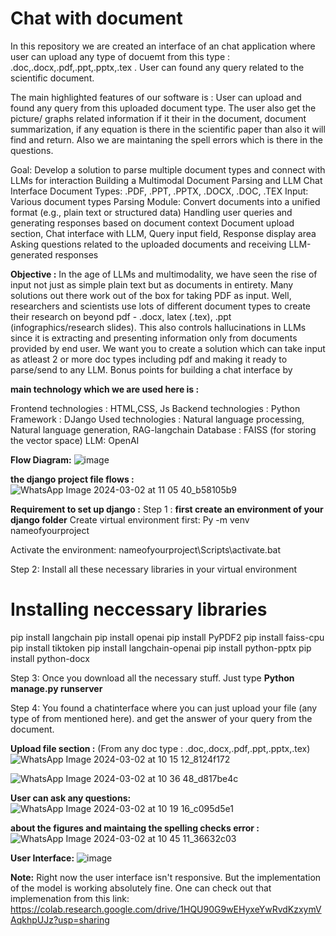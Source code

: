 # Chat with document
In this repository we are created an interface of an chat application where user can upload any type of docuemt from this type : .doc,.docx,.pdf,.ppt,.pptx,.tex .
User can found any query related to the scientific document.

The main highlighted features of our software is : User can upload and found any query from this uploaded document type. 
The user also get the picture/ graphs related information if it their in the document, document summarization, if any equation is there in the scientific paper than also it will find and return. Also we are maintaning the spell errors which is there in the questions.

Goal: Develop a solution to parse multiple document types and connect with LLMs for interaction
Building a Multimodal Document Parsing and LLM Chat Interface
Document Types: .PDF, .PPT, .PPTX, .DOCX, .DOC, .TEX
Input: Various document types 
Parsing Module: Convert documents into a unified format (e.g., plain text or structured data)
Handling user queries and generating responses based on document context
Document upload section, Chat interface with LLM, Query input field, Response display area
Asking questions related to the uploaded documents and receiving LLM-generated responses

**Objective :**
In the age of LLMs and multimodality, we have seen the rise of input not just as simple plain text 
but as documents in entirety. Many solutions out there work out of the box for taking PDF as 
input. Well, researchers and scientists use lots of different document types to create their research 
on beyond pdf - .docx, latex (.tex), .ppt (infographics/research slides). This also controls 
hallucinations in LLMs since it is extracting and presenting information only from documents 
provided by end user.
We want you to create a solution which can take input as atleast 2 or more doc types including 
pdf and making it ready to parse/send to any LLM. Bonus points for building a chat interface by

**main technology which we are used here is :**

Frontend technologies : HTML,CSS, Js
Backend technologies : Python
Framework : DJango
Used technologies : Natural language processing, Natural language generation, RAG-langchain
Database : FAISS (for storing the vector space) 
LLM: OpenAI

**Flow Diagram:**
![image](https://github.com/Rushali2012/minedhackathon2024/assets/121008198/0f613e97-ece7-4c41-b41e-c6758680708b)


**the django project file flows :**
![WhatsApp Image 2024-03-02 at 11 05 40_b58105b9](https://github.com/Rushali2012/minedhackathon2024/assets/131957409/2e583c62-5555-4b93-92d8-57b93df6cc24)

**Requirement to set up django :**
Step 1 :
**first create an environment of your django folder**
Create virtual environment first:
Py -m venv nameofyourproject

Activate the environment:
nameofyourproject\Scripts\activate.bat

Step 2:
Install all these necessary libraries in your virtual environment 
# Installing neccessary libraries
pip install langchain
pip install openai
pip install PyPDF2
pip install faiss-cpu
pip install tiktoken
pip install langchain-openai
pip install python-pptx
pip install python-docx

Step 3:
Once you download all the necessary stuff. 
Just type **Python manage.py runserver**

Step 4:
You found a chatinterface where you can just upload your file (any type of from mentioned here). and get the answer of your query from the document.

**Upload file section :**
(From any doc type :  .doc,.docx,.pdf,.ppt,.pptx,.tex)
![WhatsApp Image 2024-03-02 at 10 15 12_8124f172](https://github.com/Rushali2012/minedhackathon2024/assets/131957409/ece92d03-c291-4be8-b8db-44310e2e8eb3)

![WhatsApp Image 2024-03-02 at 10 36 48_d817be4c](https://github.com/Rushali2012/minedhackathon2024/assets/131957409/e3cecee9-877d-453e-b784-c74f4869bb74)

**User can ask any questions:**
![WhatsApp Image 2024-03-02 at 10 19 16_c095d5e1](https://github.com/Rushali2012/minedhackathon2024/assets/131957409/cddaa326-b83c-4c5d-9544-8d1235072daa)

**about the figures and maintaing the spelling checks error :**
![WhatsApp Image 2024-03-02 at 10 45 11_36632c03](https://github.com/Rushali2012/minedhackathon2024/assets/131957409/5ef887a5-578a-486f-bfdc-abaa4d1ea872)

**User Interface:**
![image](https://github.com/Rushali2012/minedhackathon2024/assets/131957409/394f9829-896b-4ac1-abe7-607bba516f88)

**Note:**
Right now the user interface isn't responsive. But the implementation of the model is working absolutely fine. One can check out that implemenation from this link: https://colab.research.google.com/drive/1HQU90G9wEHyxeYwRvdKzxymVAqkhpUJz?usp=sharing



